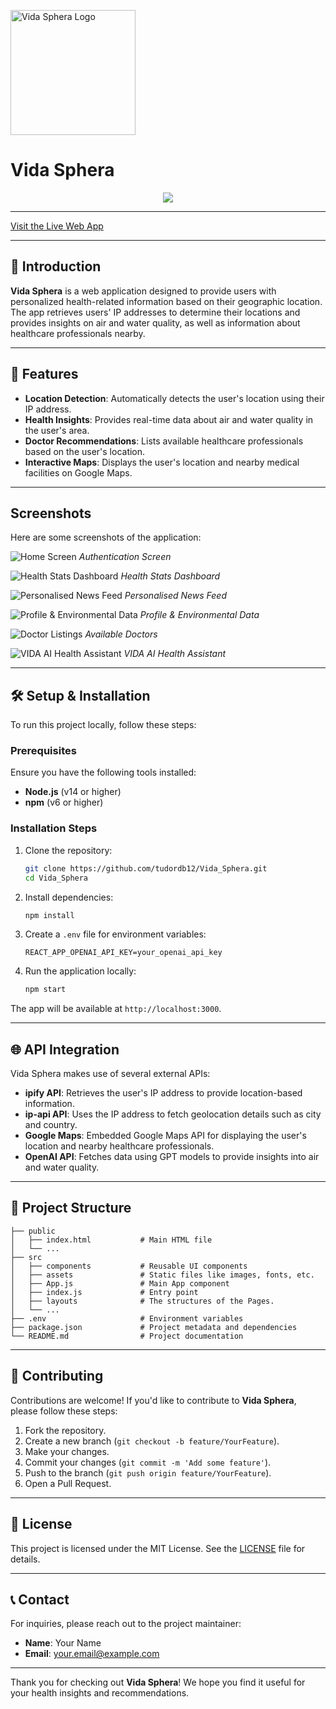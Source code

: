 <p align="left">
  <img src="Screenshots/logo.svg" alt="Vida Sphera Logo" width="200"/>
</p>

# Vida Sphera
<p align="center">
  <a href="https://skillicons.dev">
    <img src="https://skillicons.dev/icons?i=react,nodejs,js,css,html,materialui&perline=3" />
  </a>
</p>

---

<p align="left">
  <a href="https://vida-sphera.netlify.app/">Visit the Live Web App</a>
</p>

---

## 🌟 **Introduction**

**Vida Sphera** is a web application designed to provide users with personalized health-related information based on their geographic location. The app retrieves users' IP addresses to determine their locations and provides insights on air and water quality, as well as information about healthcare professionals nearby.

---

## 🚀 **Features**

- **Location Detection**: Automatically detects the user's location using their IP address.
- **Health Insights**: Provides real-time data about air and water quality in the user's area.
- **Doctor Recommendations**: Lists available healthcare professionals based on the user's location.
- **Interactive Maps**: Displays the user's location and nearby medical facilities on Google Maps.

---
## Screenshots

Here are some screenshots of the application:

![Home Screen](Screenshots/login.png)
*Authentication Screen*

![Health Stats Dashboard](Screenshots/dashboard.png)
*Health Stats Dashboard*

![Personalised News Feed](Screenshots/feed.png)
*Personalised News Feed*

![Profile & Environmental Data](Screenshots/profile.png)
*Profile & Environmental Data*

![Doctor Listings](Screenshots/doctors.png)
*Available Doctors*

![VIDA AI Health Assistant](Screenshots/assistant.png)
*VIDA AI Health Assistant*



---

## 🛠️ **Setup & Installation**

To run this project locally, follow these steps:

### **Prerequisites**
Ensure you have the following tools installed:
- **Node.js** (v14 or higher)
- **npm** (v6 or higher)

### **Installation Steps**

1. Clone the repository:
   ```bash
   git clone https://github.com/tudordb12/Vida_Sphera.git
   cd Vida_Sphera
   ```

2. Install dependencies:
   ```bash
   npm install
   ```

3. Create a `.env` file for environment variables:
   ```
   REACT_APP_OPENAI_API_KEY=your_openai_api_key
   ```

4. Run the application locally:
   ```bash
   npm start
   ```

The app will be available at `http://localhost:3000`.

---

## 🌐 **API Integration**

Vida Sphera makes use of several external APIs:

- **ipify API**: Retrieves the user's IP address to provide location-based information.
- **ip-api API**: Uses the IP address to fetch geolocation details such as city and country.
- **Google Maps**: Embedded Google Maps API for displaying the user's location and nearby healthcare professionals.
- **OpenAI API**: Fetches data using GPT models to provide insights into air and water quality.

---

## 🧩 **Project Structure**

```
├── public
│   ├── index.html           # Main HTML file
│   └── ...
├── src
│   ├── components           # Reusable UI components
│   ├── assets               # Static files like images, fonts, etc.
│   ├── App.js               # Main App component
│   ├── index.js             # Entry point
│   ├── layouts              # The structures of the Pages.
│   └── ...
├── .env                     # Environment variables
├── package.json             # Project metadata and dependencies
└── README.md                # Project documentation
```

---

## 🤝 **Contributing**

Contributions are welcome! If you'd like to contribute to **Vida Sphera**, please follow these steps:

1. Fork the repository.
2. Create a new branch (`git checkout -b feature/YourFeature`).
3. Make your changes.
4. Commit your changes (`git commit -m 'Add some feature'`).
5. Push to the branch (`git push origin feature/YourFeature`).
6. Open a Pull Request.

---

## 📄 **License**

This project is licensed under the MIT License. See the [LICENSE](LICENSE) file for details.

---

## 📞 **Contact**

For inquiries, please reach out to the project maintainer:

- **Name**: Your Name
- **Email**: your.email@example.com

---

Thank you for checking out **Vida Sphera**! We hope you find it useful for your health insights and recommendations.
